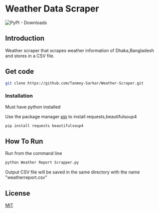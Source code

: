 # Weather Data Scraper
![PyPI - Downloads](https://img.shields.io/pypi/dd/beautifulsoup4?label=Beautifulsoup)

## Introduction
Weather scraper that scrapes weather information of Dhaka,Bangladesh and stores in a CSV file.

## Get code
```bash
git clone https://github.com/Tanmoy-Sarkar/Weather-Scraper.git
```

### Installation
Must have python installed

Use the package manager [pip](https://pip.pypa.io/en/stable/) to install requests,beautifulsoup4

```bash
pip install requests beautifulsoup4
```

## How To Run

Run from the command line
```bash
python Weather Report Scrapper.py
```
Output CSV file will be saved in the same directory with the name "weatherreport.csv"

## License
[MIT](https://choosealicense.com/licenses/mit/)

